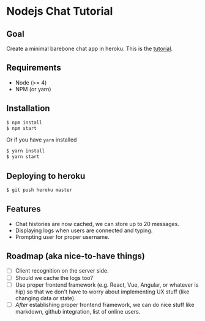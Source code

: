 # Nodejs Chat Tutorial

## Goal
Create a minimal barebone chat app in heroku. This is the [tutorial](https://devcenter.heroku.com/articles/node-websockets).

## Requirements
- Node (>= 4)
- NPM (or yarn)

## Installation
```bash
$ npm install
$ npm start
```

Or if you have `yarn` installed
```bash
$ yarn install
$ yarn start
```

## Deploying to heroku
```bash
$ git push heroku master
```

## Features
- Chat histories are now cached, we can store up to 20 messages.
- Displaying logs when users are connected and typing.
- Prompting user for proper username.

## Roadmap (aka nice-to-have things)
- [ ] Client recognition on the server side.
- [ ] Should we cache the logs too?
- [ ] Use proper frontend framework (e.g. React, Vue, Angular, or whatever is hip) so that we don't have to worry about implementing UX stuff (like changing data or state).
- [ ] *After* establishing proper frontend framework, we can do nice stuff like markdown, github integration, list of online users.
